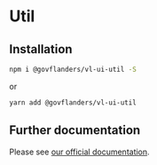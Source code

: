 # Util
## Installation
```bash
npm i @govflanders/vl-ui-util -S
```
or
```bash
yarn add @govflanders/vl-ui-util
```
## Further documentation
Please see [our official documentation](https://overheid.vlaanderen.be/webuniversum/v3/search?q=vl-ui-util).
